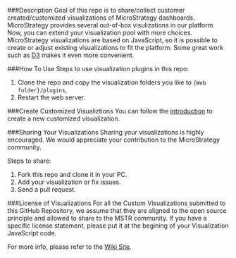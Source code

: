 ###Description
Goal of this repo is to share/collect customer created/customized visualizations of MicroStrategy dashboards. MicroStrategy provides several out-of-box visulizations in our platform. Now, you can extend your visualization pool with more choices. MicroStrategy visualizations are based on JavaScript, so it is possible to create or adjust existing visualizations to fit the platform. Some great work such as [D3](https://github.com/mbostock/d3) makes it even more convenient.

###How To Use
Steps to use visualization plugins in this repo:

1. Clone the repo and copy the visualization folders you like to `{Web folder}/plugins`,
2. Restart the web server.

###Create Customized Visualiztions 
You can follow the [introduction](https://lw.microstrategy.com/msdz/MSDL/10/docs/projects/VisSDK_All/default.htm#topics/HTML5/Creating_an_HTML5_visualization.htm) to create a new customized visualization.

###Sharing Your Visualizations
Sharing your visualizations is highly encouraged. We would appreciate your contribution to the MicroStrategy community.

Steps to share:

1. Fork this repo and clone it in your PC.
2. Add your visualization or fix issues.
3. Send a pull request.

###License of Visualizations
For all the Custom Visualizations submitted to this GitHub Repository, we assume that they are aligned to the open source principle and allowed to share to the MSTR community. If you have a specific license statement, please put it at the begining of your Visualization JavaScript code. 

For more info, please refer to the [Wiki Site](https://github.com/mstr-dev/Visualization-Plugins/wiki).

